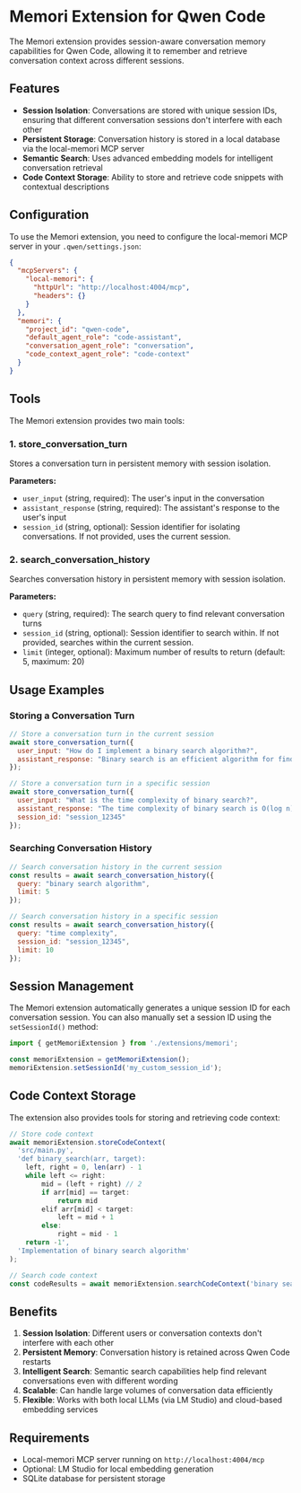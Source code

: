 # Memori Extension for Qwen Code

The Memori extension provides session-aware conversation memory capabilities for Qwen Code, allowing it to remember and retrieve conversation context across different sessions.

## Features

- **Session Isolation**: Conversations are stored with unique session IDs, ensuring that different conversation sessions don't interfere with each other
- **Persistent Storage**: Conversation history is stored in a local database via the local-memori MCP server
- **Semantic Search**: Uses advanced embedding models for intelligent conversation retrieval
- **Code Context Storage**: Ability to store and retrieve code snippets with contextual descriptions

## Configuration

To use the Memori extension, you need to configure the local-memori MCP server in your `.qwen/settings.json`:

```json
{
  "mcpServers": {
    "local-memori": {
      "httpUrl": "http://localhost:4004/mcp",
      "headers": {}
    }
  },
  "memori": {
    "project_id": "qwen-code",
    "default_agent_role": "code-assistant",
    "conversation_agent_role": "conversation",
    "code_context_agent_role": "code-context"
  }
}
```

## Tools

The Memori extension provides two main tools:

### 1. store_conversation_turn

Stores a conversation turn in persistent memory with session isolation.

**Parameters:**
- `user_input` (string, required): The user's input in the conversation
- `assistant_response` (string, required): The assistant's response to the user's input
- `session_id` (string, optional): Session identifier for isolating conversations. If not provided, uses the current session.

### 2. search_conversation_history

Searches conversation history in persistent memory with session isolation.

**Parameters:**
- `query` (string, required): The search query to find relevant conversation turns
- `session_id` (string, optional): Session identifier to search within. If not provided, searches within the current session.
- `limit` (integer, optional): Maximum number of results to return (default: 5, maximum: 20)

## Usage Examples

### Storing a Conversation Turn

```javascript
// Store a conversation turn in the current session
await store_conversation_turn({
  user_input: "How do I implement a binary search algorithm?",
  assistant_response: "Binary search is an efficient algorithm for finding an item in a sorted array..."
});

// Store a conversation turn in a specific session
await store_conversation_turn({
  user_input: "What is the time complexity of binary search?",
  assistant_response: "The time complexity of binary search is O(log n)...",
  session_id: "session_12345"
});
```

### Searching Conversation History

```javascript
// Search conversation history in the current session
const results = await search_conversation_history({
  query: "binary search algorithm",
  limit: 5
});

// Search conversation history in a specific session
const results = await search_conversation_history({
  query: "time complexity",
  session_id: "session_12345",
  limit: 10
});
```

## Session Management

The Memori extension automatically generates a unique session ID for each conversation session. You can also manually set a session ID using the `setSessionId()` method:

```javascript
import { getMemoriExtension } from './extensions/memori';

const memoriExtension = getMemoriExtension();
memoriExtension.setSessionId('my_custom_session_id');
```

## Code Context Storage

The extension also provides tools for storing and retrieving code context:

```javascript
// Store code context
await memoriExtension.storeCodeContext(
  'src/main.py',
  'def binary_search(arr, target):
    left, right = 0, len(arr) - 1
    while left <= right:
        mid = (left + right) // 2
        if arr[mid] == target:
            return mid
        elif arr[mid] < target:
            left = mid + 1
        else:
            right = mid - 1
    return -1',
  'Implementation of binary search algorithm'
);

// Search code context
const codeResults = await memoriExtension.searchCodeContext('binary search');
```

## Benefits

1. **Session Isolation**: Different users or conversation contexts don't interfere with each other
2. **Persistent Memory**: Conversation history is retained across Qwen Code restarts
3. **Intelligent Search**: Semantic search capabilities help find relevant conversations even with different wording
4. **Scalable**: Can handle large volumes of conversation data efficiently
5. **Flexible**: Works with both local LLMs (via LM Studio) and cloud-based embedding services

## Requirements

- Local-memori MCP server running on `http://localhost:4004/mcp`
- Optional: LM Studio for local embedding generation
- SQLite database for persistent storage